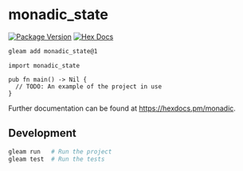 # monadic_state

[![Package Version](https://img.shields.io/hexpm/v/monadic)](https://hex.pm/packages/monadic)
[![Hex Docs](https://img.shields.io/badge/hex-docs-ffaff3)](https://hexdocs.pm/monadic/)

```sh
gleam add monadic_state@1
```
```gleam
import monadic_state

pub fn main() -> Nil {
  // TODO: An example of the project in use
}
```

Further documentation can be found at <https://hexdocs.pm/monadic>.

## Development

```sh
gleam run   # Run the project
gleam test  # Run the tests
```
